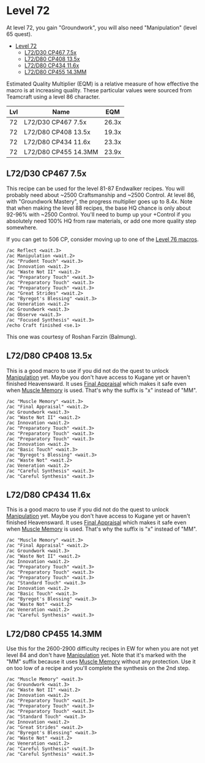 # Level 72

At level 72, you gain "Groundwork", you will also need "Manipulation" (level 65 quest).

- [Level 72](#level-72)
  - [L72/D30 CP467 7.5x](#l72d30-cp467-75x)
  - [L72/D80 CP408 13.5x](#l72d80-cp408-135x)
  - [L72/D80 CP434 11.6x](#l72d80-cp434-116x)
  - [L72/D80 CP455 14.3MM](#l72d80-cp455-143mm)


Estimated Quality Multiplier (EQM) is a relative measure of how effective the macro is at increasing quality.  These particular values were sourced from Teamcraft using a level 86 character.

|Lvl | Name                 |  EQM  |
|----|----------------------|-------|
| 72 | L72/D30 CP467 7.5x   | 26.3x |
| 72 | L72/D80 CP408 13.5x  | 19.3x |
| 72 | L72/D80 CP434 11.6x  | 23.3x |
| 72 | L72/D80 CP455 14.3MM | 23.9x |

## L72/D30 CP467 7.5x

This recipe can be used for the level 81-87 Endwalker recipes.  You will probably need about ~2500 Craftsmanship and ~2500 Control. At level 86, with "Groundwork Mastery", the progress multiplier goes up to 8.4x.  Note that when making the level 88 recipes, the base HQ chance is only about 92-96% with ~2500 Control.  You'll need to bump up your +Control if you absolutely need 100% HQ from raw materials, or add one more quality step somewhere.

If you can get to 506 CP, consider moving up to one of the [Level 76 macros](Level76CraftingMacros.md).

```
/ac Reflect <wait.3>
/ac Manipulation <wait.2>
/ac "Prudent Touch" <wait.3>
/ac Innovation <wait.2>
/ac "Waste Not II" <wait.2>
/ac "Preparatory Touch" <wait.3>
/ac "Preparatory Touch" <wait.3>
/ac "Preparatory Touch" <wait.3>
/ac "Great Strides" <wait.2>
/ac "Byregot's Blessing" <wait.3>
/ac Veneration <wait.2>
/ac Groundwork <wait.3>
/ac Observe <wait.3>
/ac "Focused Synthesis" <wait.3>
/echo Craft finished <se.1>
```

This one was courtesy of Roshan Farzin (Balmung).

## L72/D80 CP408 13.5x

This is a good macro to use if you did not do the quest to unlock [Manipulation](https://ffxiv.consolegameswiki.com/wiki/Manipulation) yet.  Maybe you don't have access to Kugane yet or haven't finished Heavensward.  It uses [Final Appraisal](https://ffxiv.consolegameswiki.com/wiki/Final_Appraisal) which makes it safe even when [Muscle Memory](https://ffxiv.consolegameswiki.com/wiki/Muscle_Memory) is used.  That's why the suffix is "x" instead of "MM".

```
/ac "Muscle Memory" <wait.3>
/ac "Final Appraisal" <wait.2>
/ac Groundwork <wait.3>
/ac "Waste Not II" <wait.2>
/ac Innovation <wait.2>
/ac "Preparatory Touch" <wait.3>
/ac "Preparatory Touch" <wait.3>
/ac "Preparatory Touch" <wait.3>
/ac Innovation <wait.2>
/ac "Basic Touch" <wait.3>
/ac "Byregot's Blessing" <wait.3>
/ac "Waste Not" <wait.2>
/ac Veneration <wait.2>
/ac "Careful Synthesis" <wait.3>
/ac "Careful Synthesis" <wait.3>
```

## L72/D80 CP434 11.6x

This is a good macro to use if you did not do the quest to unlock [Manipulation](https://ffxiv.consolegameswiki.com/wiki/Manipulation) yet.  Maybe you don't have access to Kugane yet or haven't finished Heavensward.  It uses [Final Appraisal](https://ffxiv.consolegameswiki.com/wiki/Final_Appraisal) which makes it safe even when [Muscle Memory](https://ffxiv.consolegameswiki.com/wiki/Muscle_Memory) is used.  That's why the suffix is "x" instead of "MM".

```
/ac "Muscle Memory" <wait.3>
/ac "Final Appraisal" <wait.2>
/ac Groundwork <wait.3>
/ac "Waste Not II" <wait.2>
/ac Innovation <wait.2>
/ac "Preparatory Touch" <wait.3>
/ac "Preparatory Touch" <wait.3>
/ac "Preparatory Touch" <wait.3>
/ac "Standard Touch" <wait.3>
/ac Innovation <wait.2>
/ac "Basic Touch" <wait.3>
/ac "Byregot's Blessing" <wait.3>
/ac "Waste Not" <wait.2>
/ac Veneration <wait.2>
/ac "Careful Synthesis" <wait.3>
```

## L72/D80 CP455 14.3MM

Use this for the 2600-2900 difficulty recipes in EW for when you are not yet level 84 and don't have [Manipulation](https://ffxiv.consolegameswiki.com/wiki/Manipulation) yet.  Note that it's marked with the "MM" suffix because it uses [Muscle Memory](https://ffxiv.consolegameswiki.com/wiki/Muscle_Memory) without any protection.  Use it on too low of a recipe and you'll complete the synthesis on the 2nd step.

```
/ac "Muscle Memory" <wait.3>
/ac Groundwork <wait.3>
/ac "Waste Not II" <wait.2>
/ac Innovation <wait.2>
/ac "Preparatory Touch" <wait.3>
/ac "Preparatory Touch" <wait.3>
/ac "Preparatory Touch" <wait.3>
/ac "Standard Touch" <wait.3>
/ac Innovation <wait.2>
/ac "Great Strides" <wait.2>
/ac "Byregot's Blessing" <wait.3>
/ac "Waste Not" <wait.2>
/ac Veneration <wait.2>
/ac "Careful Synthesis" <wait.3>
/ac "Careful Synthesis" <wait.3>
```


